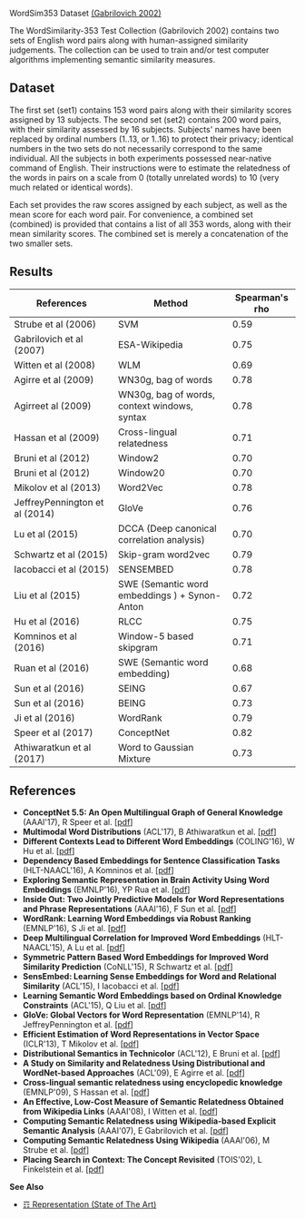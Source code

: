 WordSim353 Dataset [(Gabrilovich 2002)](http://www.cs.technion.ac.il/~gabr/resources/data/wordsim353/)

The WordSimilarity-353 Test Collection (Gabrilovich 2002) contains two sets of English word pairs along with human-assigned similarity judgements. The collection can be used to train and/or test computer algorithms implementing semantic similarity measures.

## Dataset

The first set (set1) contains 153 word pairs along with their similarity scores assigned by 13 subjects. The second set (set2) contains 200 word pairs, with their similarity assessed by 16 subjects. Subjects' names have been replaced by ordinal numbers (1..13, or 1..16) to protect their privacy; identical numbers in the two sets do not necessarily correspond to the same individual.
All the subjects in both experiments possessed near-native command of English. Their instructions were to estimate the relatedness of the words in pairs on a scale from 0 (totally unrelated words) to 10 (very much related or identical words).

Each set provides the raw scores assigned by each subject, as well as the mean score for each word pair. For convenience, a combined set (combined) is provided that contains a list of all 353 words, along with their mean similarity scores. The combined set is merely a concatenation of the two smaller sets.


## Results

| References                     | Method                                        | Spearman's rho |
|--------------------------------|-----------------------------------------------|----------------|
| Strube et al (2006)            | SVM                                           | 0.59           |
| Gabrilovich et al (2007)       | ESA-Wikipedia                                 | 0.75           |
| Witten et al (2008)            | WLM                                           | 0.69           |
| Agirre et al (2009)            | WN30g, bag of words                           | 0.78           |
| Agirreet al (2009)             | WN30g, bag of words, context windows, syntax  | 0.78           |
| Hassan et al (2009)            | Cross-lingual relatedness                     | 0.71           |
| Bruni et al (2012)             | Window2                                       | 0.70           |
| Bruni et al (2012)             | Window20                                      | 0.70           |
| Mikolov et al (2013)           | Word2Vec                                      | 0.78           |
| JeffreyPennington et al (2014) | GloVe                                         | 0.76           |
| Lu et al (2015)                | DCCA (Deep canonical correlation analysis)    | 0.70           |
| Schwartz et al (2015)          | Skip-gram word2vec                            | 0.79           |
| Iacobacci et al (2015)         | SENSEMBED                                     | 0.78           |
| Liu et al (2015)               | SWE (Semantic word embeddings ) + Synon-Anton | 0.72           |
| Hu et al (2016)                | RLCC                                          | 0.75           |
| Komninos et al (2016)          | Window-5 based skipgram                       | 0.71           |
| Ruan et al (2016)              | SWE (Semantic word embedding)                 | 0.68           |
| Sun et al (2016)               | SEING                                         | 0.67           |
| Sun et al (2016)               | BEING                                         | 0.73           |
| Ji et al (2016)                | WordRank                                      | 0.79           |
| Speer et al (2017)             | ConceptNet                                    | 0.82           |
| Athiwaratkun et al (2017)      | Word to Gaussian Mixture                      | 0.73           |


## References 

* **ConceptNet 5.5: An Open Multilingual Graph of General Knowledge** (AAAI'17), R Speer et al. [[pdf](https://pdfs.semanticscholar.org/26aa/6fe2028b5eefbaa40ab54ef725bbbe7d9810.pdf?_ga=2.99084254.1148628356.1511533367-1361082864.1510655493)]
* **Multimodal Word Distributions** (ACL'17), B Athiwaratkun et al. [[pdf](https://pdfs.semanticscholar.org/9fa7/947a2e5b701c18a38a0a5e240c442db1ba90.pdf?_ga=2.68520913.1148628356.1511533367-1361082864.1510655493)]
* **Different Contexts Lead to Different Word Embeddings** (COLING'16), W Hu  et al. [[pdf](https://pdfs.semanticscholar.org/45aa/106af7a6d7b198fc26b93fabb273f941d3c6.pdf?_ga=2.52218729.1148628356.1511533367-1361082864.1510655493)]
* **Dependency Based Embeddings for Sentence Classification Tasks** (HLT-NAACL'16), A Komninos et al. [[pdf](https://pdfs.semanticscholar.org/fb4c/4d3dcc21f7e78f5c5f989fa81b7458360446.pdf?_ga=2.123530955.1148628356.1511533367-1361082864.1510655493)]
* **Exploring Semantic Representation in Brain Activity Using Word Embeddings** (EMNLP'16), YP Rua et al. [[pdf](https://pdfs.semanticscholar.org/dc6e/0b2096911eb14d4e3e742996ee4a2905bd57.pdf?_ga=2.134529841.1148628356.1511533367-1361082864.1510655493)]
* **Inside Out: Two Jointly Predictive Models for Word Representations and Phrase Representations** (AAAI'16), F Sun et al. [[pdf](https://pdfs.semanticscholar.org/4df7/2c80eb59eae40133838cb967c709f1879939.pdf?_ga=2.135048177.1148628356.1511533367-1361082864.1510655493)]
* **WordRank: Learning Word Embeddings via Robust Ranking** (EMNLP'16), S Ji et al. [[pdf](https://pdfs.semanticscholar.org/6bf2/3e53cbbca9139dd8982f0bfa6072c2029dc0.pdf?_ga=2.29674495.1148628356.1511533367-1361082864.1510655493)]
* **Deep Multilingual Correlation for Improved Word Embeddings** (HLT-NAACL'15), A Lu et al. [[pdf](https://pdfs.semanticscholar.org/1f1a/dbc5a2497102aca3cc28b2382f7e417a17fa.pdf?_ga=2.98429023.1148628356.1511533367-1361082864.1510655493)]
* **Symmetric Pattern Based Word Embeddings for Improved Word Similarity Prediction** (CoNLL'15), R Schwartz et al. [[pdf](https://pdfs.semanticscholar.org/6cce/406529e93fac9f0ca5454b237ea7d099acbc.pdf?_ga=2.34514913.1148628356.1511533367-1361082864.1510655493)]
* **SensEmbed: Learning Sense Embeddings for Word and Relational Similarity** (ACL'15), I Iacobacci et al. [[pdf](https://pdfs.semanticscholar.org/907d/50fcab6dcd8716e3a6ce3f86dae0f60b9867.pdf?_ga=2.60738541.1148628356.1511533367-1361082864.1510655493)]
* **Learning Semantic Word Embeddings based on Ordinal Knowledge Constraints** (ACL'15), Q Liu et al. [[pdf](https://pdfs.semanticscholar.org/e9fa/d5d68cefe975c1bf56695c61c816be7d3136.pdf?_ga=2.119335625.1148628356.1511533367-1361082864.1510655493)]
* **GloVe: Global Vectors for Word Representation** (EMNLP'14), R JeffreyPennington et al. [[pdf](http://www.aclweb.org/anthology/D14-1162)]
* **Efficient Estimation of Word Representations in Vector Space** (ICLR'13), T Mikolov et al. [[pdf](https://arxiv.org/pdf/1301.3781.pdf)]
* **Distributional Semantics in Technicolor** (ACL'12),  E Bruni et al. [[pdf](http://delivery.acm.org/10.1145/2400000/2390544/p136-bruni.pdf?ip=42.112.226.196&id=2390544&acc=OPEN&key=4D4702B0C3E38B35%2E4D4702B0C3E38B35%2E4D4702B0C3E38B35%2E6D218144511F3437&CFID=1009032446&CFTOKEN=24870960&__acm__=1511451235_741e35323a1efb2291c0fbec6a32c583)]
* **A Study on Similarity and Relatedness Using Distributional and WordNet-based Approaches** (ACL'09), E Agirre et al. [[pdf](http://delivery.acm.org/10.1145/1630000/1620758/p19-agirre.pdf?ip=42.112.226.196&id=1620758&acc=OPEN&key=4D4702B0C3E38B35%2E4D4702B0C3E38B35%2E4D4702B0C3E38B35%2E6D218144511F3437&CFID=1009032446&CFTOKEN=24870960&__acm__=1511449973_9a0659b0419093f932a18b2dd7a3b3b2)]
* **Cross-lingual semantic relatedness using encyclopedic knowledge** (EMNLP'09), S Hassan et al. [[pdf](http://delivery.acm.org/10.1145/1700000/1699665/p1192-hassan.pdf?ip=42.112.226.196&id=1699665&acc=OPEN&key=4D4702B0C3E38B35%2E4D4702B0C3E38B35%2E4D4702B0C3E38B35%2E6D218144511F3437&CFID=1009032446&CFTOKEN=24870960&__acm__=1511450594_7b64f74dca366da8642eb5316ec5ec0e)]
* **An Effective, Low-Cost Measure of Semantic Relatedness Obtained from Wikipedia Links** (AAAI'08), I Witten et al. [[pdf](http://www.aaai.org/Papers/Workshops/2008/WS-08-15/WS08-15-005.pdf)]
* **Computing Semantic Relatedness using Wikipedia-based Explicit Semantic Analysis** (AAAI'07), E Gabrilovich et al. [[pdf](http://www.aaai.org/Papers/IJCAI/2007/IJCAI07-259.pdf)]
* **Computing Semantic Relatedness Using Wikipedia** (AAAI'06), M Strube et al. [[pdf](http://www.aaai.org/Papers/AAAI/2006/AAAI06-223.pdf)]
* **Placing Search in Context: The Concept Revisited** (TOIS'02), L Finkelstein et al. [[pdf](http://www.cs.technion.ac.il/~gabr/papers/tois_context.pdf)]

**See Also**

* [☶ Representation (State of The Art)](https://github.com/magizbox/underthesea/wiki/English-NLP-SOTA#representation)